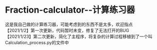 # Fraction-calculator--计算练习器
这是我自己做的计算练习器，可能考虑到的东西不是太多，欢迎指点<br />
【2021/1/2】第一次更新，代码暂时未变，修复了无法打开的BUG<br />
【2021/1/23】第二次更新，简化了主程序，将复杂的计算过程移植到了一个叫Calculation_process.py的文件中<br />
